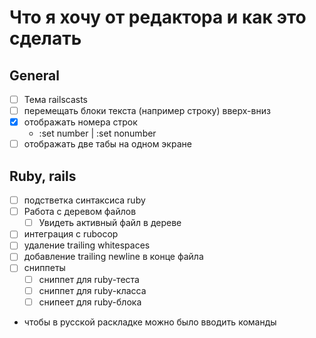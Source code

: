 # Что я хочу от редактора и как это сделать

## General
- [ ] Тема railscasts
- [ ] перемещать блоки текста (например строку) вверх-вниз
- [x] отображать номера строк
  - :set number | :set nonumber
- [ ] отображать две табы на одном экране

## Ruby, rails
- [ ] подстветка синтаксиса ruby
- [ ] Работа с деревом файлов
  - [ ] Увидеть активный файл в дереве
- [ ] интеграция с rubocop
- [ ] удаление trailing whitespaces
- [ ] добавление trailing newline в конце файла
- [ ] сниппеты
  - [ ] сниппет для ruby-теста
  - [ ] сниппет для ruby-класса
  - [ ] снипеет для ruby-блока
- чтобы в русской раскладке можно было вводить команды
